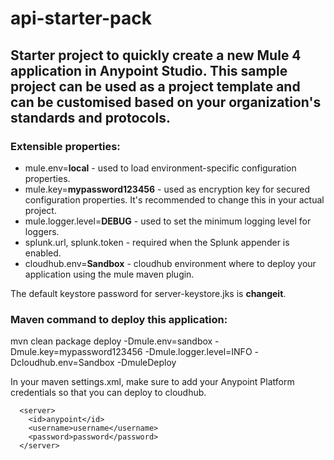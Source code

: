 # api-starter-pack
## Starter project to quickly create a new Mule 4 application in Anypoint Studio. This sample project can be used as a project template and can be customised based on your organization's standards and protocols.
### Extensible properties:
- mule.env=**local** - used to load environment-specific configuration properties.
- mule.key=**mypassword123456** - used as encryption key for secured configuration properties. It's recommended to change this in your actual project.
- mule.logger.level=**DEBUG** - used to set the minimum logging level for loggers.
- splunk.url, splunk.token - required when the Splunk appender is enabled.
- cloudhub.env=**Sandbox** - cloudhub environment where to deploy your application using the mule maven plugin.

The default keystore password for server-keystore.jks is **changeit**.

### Maven command to deploy this application:
mvn clean package deploy -Dmule.env=sandbox -Dmule.key=mypassword123456 -Dmule.logger.level=INFO -Dcloudhub.env=Sandbox -DmuleDeploy

In your maven settings.xml, make sure to add your Anypoint Platform credentials so that you can deploy to cloudhub.
```
  <server>
    <id>anypoint</id>
    <username>username</username>
    <password>password</password>
  </server>
```
